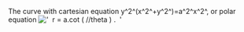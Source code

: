 The curve with cartesian equation y^2^(x^2^+y^2^)=a^2^x^2^, or polar
equation
!['  r = a.cot ( //theta ) .  '](../dictionary/equation_images/4043.1..png)
